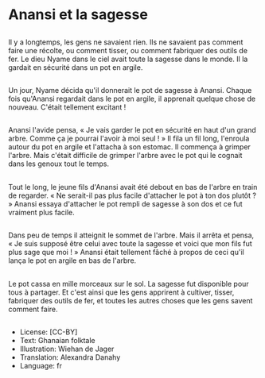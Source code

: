 # Anansi et la sagesse

##
Il y a longtemps, les gens ne savaient rien. Ils ne savaient pas comment faire une récolte, ou comment tisser, ou comment fabriquer des outils de fer. Le dieu Nyame dans le ciel avait toute la sagesse dans le monde. Il la gardait en sécurité dans un pot en argile.

##
Un jour, Nyame décida qu'il donnerait le pot de sagesse à Anansi. Chaque fois qu'Anansi regardait dans le pot en argile, il apprenait quelque chose de nouveau. C'était tellement excitant !

##
Anansi l'avide pensa, « Je vais garder le pot en sécurité en haut d'un grand arbre. Comme ça je pourrai l'avoir à moi seul ! » Il fila un fil long, l'enroula autour du pot en argile et l'attacha à son estomac. Il commença à grimper l'arbre. Mais c'était difficile de grimper l'arbre avec le pot qui le cognait dans les genoux tout le temps.

##
Tout le long, le jeune fils d'Anansi avait été debout en bas de l'arbre en train de regarder. « Ne serait-il pas plus facile d'attacher le pot à ton dos plutôt ? » Anansi essaya d'attacher le pot rempli de sagesse à son dos et ce fut vraiment plus facile.

##
Dans peu de temps il atteignit le sommet de l'arbre. Mais il arrêta et pensa, « Je suis supposé être celui avec toute la sagesse et voici que mon fils fut plus sage que moi ! » Anansi était tellement fâché à propos de ceci qu'il lança le pot en argile en bas de l'arbre.

##
Le pot cassa en mille morceaux sur le sol. La sagesse fut disponible pour tous à partager. Et c'est ainsi que les gens apprirent à cultiver, tisser, fabriquer des outils de fer, et toutes les autres choses que les gens savent comment faire.

##
* License: [CC-BY]
* Text: Ghanaian folktale
* Illustration: Wiehan de Jager
* Translation: Alexandra Danahy
* Language: fr
